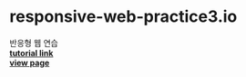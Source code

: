 # responsive-web-practice3.io
반응형 웹 연습<br>
[**tutorial link**](https://youtu.be/oYRda7UtuhA)<br>
[**view page**](https://jsweetpotato.github.io/responsive-web-practice3.io/)
